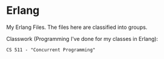 # Erlang

My Erlang Files. The files here are classified into groups.

Classwork (Programming I've done for my classes in Erlang):

    CS 511 - "Concurrent Programming"
